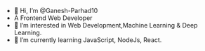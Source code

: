 - 👋 Hi, I’m @Ganesh-Parhad10
- A Frontend Web Developer 
- 👀 I’m interested in Web Development,Machine Learning & Deep Learning.
- 🌱 I’m currently learning JavaScript, NodeJs, React.


<!---
ganeshparhad10/ganeshparhad10 is a ✨ special ✨ repository because its `README.md` (this file) appears on your GitHub profile.
You can click the Preview link to take a look at your changes.
--->
